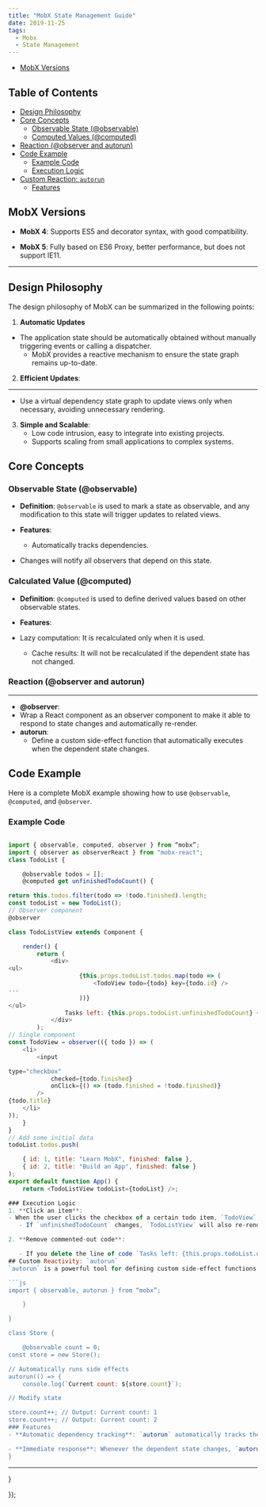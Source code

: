 ```yaml
---
title: "MobX State Management Guide"
date: 2019-11-25
tags:
  - Mobx
  - State Management
---
```


- [MobX Versions](#mobx-versions)

## Table of Contents
- [Design Philosophy](#design-philosophy)
- [Core Concepts](#core-concepts)
  - [Observable State (@observable)](#observable-state-observable)
  - [Computed Values (@computed)](#computed-values-computed)
- [Reaction (@observer and autorun)](#reactionobserver-和-autorun)
- [Code Example](#code-example)
  - [Example Code](#example-code)
  - [Execution Logic](#execution-logic)
- [Custom Reaction: `autorun`](#custom-reactionautorun)
  - [Features](#features)

## MobX Versions

- **MobX 4**: Supports ES5 and decorator syntax, with good compatibility.

- **MobX 5**: Fully based on ES6 Proxy, better performance, but does not support IE11.
---

## Design Philosophy

The design philosophy of MobX can be summarized in the following points:

1. **Automatic Updates**

- The application state should be automatically obtained without manually triggering events or calling a dispatcher.
   - MobX provides a reactive mechanism to ensure the state graph remains up-to-date.
2. **Efficient Updates**:

---
   - Use a virtual dependency state graph to update views only when necessary, avoiding unnecessary rendering.

3. **Simple and Scalable**:
   - Low code intrusion, easy to integrate into existing projects.
   - Supports scaling from small applications to complex systems.

## Core Concepts

### Observable State (@observable)

- **Definition**: `@observable` is used to mark a state as observable, and any modification to this state will trigger updates to related views.

- **Features**:
  - Automatically tracks dependencies.
- Changes will notify all observers that depend on this state.
### Calculated Value (@computed)

- **Definition**: `@computed` is used to define derived values based on other observable states.

- **Features**:
- Lazy computation: It is recalculated only when it is used.
  - Cache results: It will not be recalculated if the dependent state has not changed.
### Reaction (@observer and autorun)

---

- **@observer**:
- Wrap a React component as an observer component to make it able to respond to state changes and automatically re-render.
- **autorun**:
  - Define a custom side-effect function that automatically executes when the dependent state changes.

## Code Example

Here is a complete MobX example showing how to use `@observable`, `@computed`, and `@observer`.

### Example Code

```js

import { observable, computed, observer } from “mobx”;
import { observer as observerReact } from "mobx-react";
class TodoList {

    @observable todos = [];
    @computed get unfinishedTodoCount() {

return this.todos.filter(todo => !todo.finished).length;
const todoList = new TodoList();
// Observer component
@observer

class TodoListView extends Component {

    render() {
        return (
            <div>
<ul>
                    {this.props.todoList.todos.map(todo => (
                        <TodoView todo={todo} key={todo.id} />
---
                    ))}
</ul>
                Tasks left: {this.props.todoList.unfinishedTodoCount} {/* @1 */}
            </div>
        );
// Single component
const TodoView = observer(({ todo }) => (
    <li>
        <input

type="checkbox"
            checked={todo.finished}
            onClick={() => (todo.finished = !todo.finished)}
        />
{todo.title}
    </li>
));
    }
}
// Add some initial data
todoList.todos.push(

    { id: 1, title: "Learn MobX", finished: false },
    { id: 2, title: "Build an App", finished: false }
);
export default function App() {
    return <TodoListView todoList={todoList} />;

### Execution Logic
1. **Click an item**:
- When the user clicks the checkbox of a certain todo item, `TodoView` will force a re-render.
   - If `unfinishedTodoCount` changes, `TodoListView` will also re-render.

2. **Remove commented-out code**:

   - If you delete the line of code `Tasks left: {this.props.todoList.unfinishedTodoCount}`, `TodoListView` will not re-render, because it does not depend on `unfinishedTodoCount`.
## Custom Reactivity: `autorun`
`autorun` is a powerful tool for defining custom side-effect functions. Here is a simple example:

```js
import { observable, autorun } from “mobx”;

    }

}

class Store {

    @observable count = 0;
const store = new Store();

// Automatically runs side effects
autorun(() => {
    console.log(`Current count: ${store.count}`);

// Modify state

store.count++; // Output: Current count: 1
store.count++; // Output: Current count: 2
### Features
- **Automatic dependency tracking**: `autorun` automatically tracks the observable state it uses internally.

- **Immediate response**: Whenever the dependent state changes, `autorun` executes immediately.
}
```
---

}

});
```